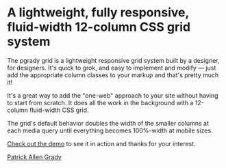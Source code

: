 A lightweight, fully responsive, fluid-width 12-column CSS grid system
======================================================================

The pgrady grid is a lightweight responsive grid system built by a designer, for designers.  It's quick to grok, and easy to implement and modify — just add the appropriate column classes to your markup and that's pretty much it! 

It's a great way to add the "one-web" approach to your site without having to start from scratch. It does all the work in the background with a 12-column fluid-width CSS grid. 

The grid's default behavior doubles the width of the smaller columns at each media query until everything becomes 100%-width at mobile sizes. 

[Check out the demo](http://grid.pgrady.com/) to see it in action and thanks for your interest.

[Patrick Allen Grady](http://www.pgrady.com/)
